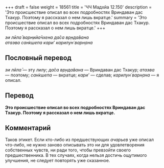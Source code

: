 +++
draft = false
weight = 18561
title = 'ЧЧ Мадхйа 12.150'
description = 'Это происшествие описал во всех подробностях Вриндаван дас Тхакур. Поэтому я рассказал о нем лишь вкратце.'
summary = 'Это происшествие описал во всех подробностях Вриндаван дас Тхакур. Поэтому я рассказал о нем лишь вкратце.'
+++

_эи лӣла̄ варн̣ийа̄чхена да̄са вр̣нда̄вана  
атаэва сан̇кшепа кари’ карилун̇ варн̣ана_

## Пословный перевод

_эи_ _лӣла̄_ — эту _лилу_; _да̄са_ _вр̣нда̄вана_ — Вриндаван дас Тхакур; _атаэва_ — поэтому; _сан̇кшепа_ — вкратце; _кари’_ — сделав; _карилун̇_ _варн̣ана_ — я описал.

## Перевод

**Это происшествие описал во всех подробностях Вриндаван дас Тхакур. Поэтому я рассказал о нем лишь вкратце.**

## Комментарий

Таков этикет. Если кто-либо из предшествующих _ачарьев_ уже описал что-либо, не нужно заново описывать это ни для удовлетворения собственных чувств, ни ради того, чтобы превзойти своего предшественника. В тех случаях, когда нельзя достичь ощутимого улучшения, не следует повторять уже сказанное.
